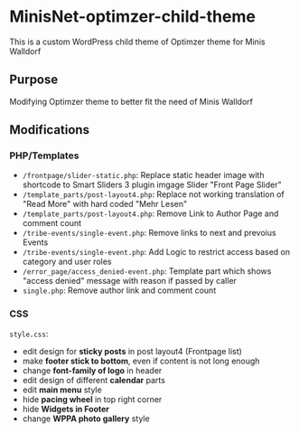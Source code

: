 # MinisNet-optimzer-child-theme
This is a custom WordPress child theme of Optimzer theme for Minis Walldorf

## Purpose
Modifying Optimzer theme to better fit the need of Minis Walldorf

## Modifications
### PHP/Templates
* `/frontpage/slider-static.php`: Replace static header image with shortcode to Smart Sliders 3 plugin imgage Slider "Front Page Slider"
* `/template_parts/post-layout4.php`: Replace not working translation of "Read More" with hard coded "Mehr Lesen"
* `/template_parts/post-layout4.php`: Remove Link to Author Page and comment count
* `/tribe-events/single-event.php`: Remove links to next and prevoius Events
* `/tribe-events/single-event.php`: Add Logic to restrict access based on category and user roles
* `/error_page/access_denied-event.php`: Template part which shows "access denied" message with reason if passed by caller
* `single.php`: Remove author link and comment count

### CSS
`style.css`:
* edit design for **sticky posts** in post layout4 (Frontpage list)
* make **footer stick to bottom**, even if content is not long enough
* change **font-family of logo** in header
* edit design of different **calendar** parts
* edit **main menu** style
* hide **pacing wheel** in top right corner
* hide **Widgets in Footer**
* change **WPPA photo gallery** style